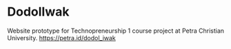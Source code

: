 # DodolIwak
 Website prototype for Technopreneurship 1 course project at Petra Christian University.
 https://petra.id/dodol_iwak
